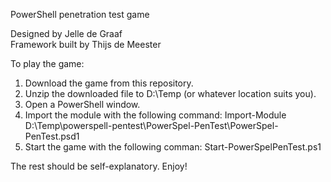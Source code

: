 PowerShell penetration test game  
  
Designed by Jelle de Graaf  
Framework built by Thijs de Meester  

To play the game:
1) Download the game from this repository.
2) Unzip the downloaded file to D:\Temp (or whatever location suits you).
3) Open a PowerShell window.
4) Import the module with the following command: Import-Module D:\Temp\powerspell-pentest\PowerSpel-PenTest\PowerSpel-PenTest.psd1
5) Start the game with the following comman: Start-PowerSpelPenTest.ps1

The rest should be self-explanatory. Enjoy!